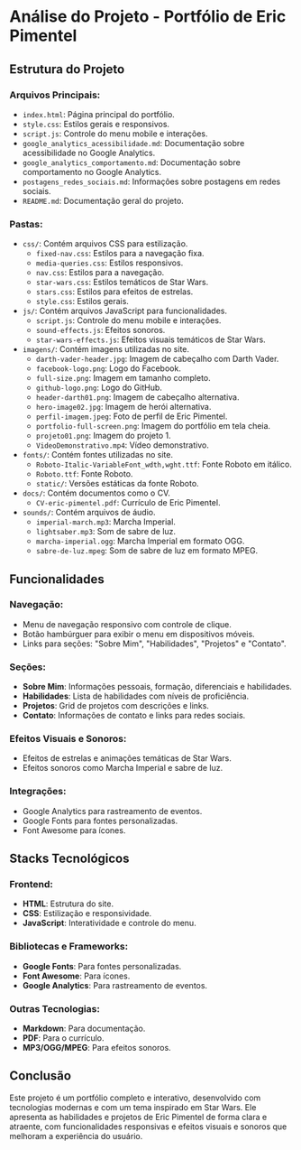 # Análise do Projeto - Portfólio de Eric Pimentel

## Estrutura do Projeto

### Arquivos Principais:
- `index.html`: Página principal do portfólio.
- `style.css`: Estilos gerais e responsivos.
- `script.js`: Controle do menu mobile e interações.
- `google_analytics_acessibilidade.md`: Documentação sobre acessibilidade no Google Analytics.
- `google_analytics_comportamento.md`: Documentação sobre comportamento no Google Analytics.
- `postagens_redes_sociais.md`: Informações sobre postagens em redes sociais.
- `README.md`: Documentação geral do projeto.

### Pastas:
- `css/`: Contém arquivos CSS para estilização.
  - `fixed-nav.css`: Estilos para a navegação fixa.
  - `media-queries.css`: Estilos responsivos.
  - `nav.css`: Estilos para a navegação.
  - `star-wars.css`: Estilos temáticos de Star Wars.
  - `stars.css`: Estilos para efeitos de estrelas.
  - `style.css`: Estilos gerais.
- `js/`: Contém arquivos JavaScript para funcionalidades.
  - `script.js`: Controle do menu mobile e interações.
  - `sound-effects.js`: Efeitos sonoros.
  - `star-wars-effects.js`: Efeitos visuais temáticos de Star Wars.
- `imagens/`: Contém imagens utilizadas no site.
  - `darth-vader-header.jpg`: Imagem de cabeçalho com Darth Vader.
  - `facebook-logo.png`: Logo do Facebook.
  - `full-size.png`: Imagem em tamanho completo.
  - `github-logo.png`: Logo do GitHub.
  - `header-darth01.png`: Imagem de cabeçalho alternativa.
  - `hero-image02.jpg`: Imagem de herói alternativa.
  - `perfil-imagem.jpeg`: Foto de perfil de Eric Pimentel.
  - `portfolio-full-screen.png`: Imagem do portfólio em tela cheia.
  - `projeto01.png`: Imagem do projeto 1.
  - `VideoDemonstrativo.mp4`: Vídeo demonstrativo.
- `fonts/`: Contém fontes utilizadas no site.
  - `Roboto-Italic-VariableFont_wdth,wght.ttf`: Fonte Roboto em itálico.
  - `Roboto.ttf`: Fonte Roboto.
  - `static/`: Versões estáticas da fonte Roboto.
- `docs/`: Contém documentos como o CV.
  - `CV-eric-pimentel.pdf`: Currículo de Eric Pimentel.
- `sounds/`: Contém arquivos de áudio.
  - `imperial-march.mp3`: Marcha Imperial.
  - `lightsaber.mp3`: Som de sabre de luz.
  - `marcha-imperial.ogg`: Marcha Imperial em formato OGG.
  - `sabre-de-luz.mpeg`: Som de sabre de luz em formato MPEG.

## Funcionalidades

### Navegação:
- Menu de navegação responsivo com controle de clique.
- Botão hambúrguer para exibir o menu em dispositivos móveis.
- Links para seções: "Sobre Mim", "Habilidades", "Projetos" e "Contato".

### Seções:
- **Sobre Mim**: Informações pessoais, formação, diferenciais e habilidades.
- **Habilidades**: Lista de habilidades com níveis de proficiência.
- **Projetos**: Grid de projetos com descrições e links.
- **Contato**: Informações de contato e links para redes sociais.

### Efeitos Visuais e Sonoros:
- Efeitos de estrelas e animações temáticas de Star Wars.
- Efeitos sonoros como Marcha Imperial e sabre de luz.

### Integrações:
- Google Analytics para rastreamento de eventos.
- Google Fonts para fontes personalizadas.
- Font Awesome para ícones.

## Stacks Tecnológicos

### Frontend:
- **HTML**: Estrutura do site.
- **CSS**: Estilização e responsividade.
- **JavaScript**: Interatividade e controle do menu.

### Bibliotecas e Frameworks:
- **Google Fonts**: Para fontes personalizadas.
- **Font Awesome**: Para ícones.
- **Google Analytics**: Para rastreamento de eventos.

### Outras Tecnologias:
- **Markdown**: Para documentação.
- **PDF**: Para o currículo.
- **MP3/OGG/MPEG**: Para efeitos sonoros.

## Conclusão

Este projeto é um portfólio completo e interativo, desenvolvido com tecnologias modernas e com um tema inspirado em Star Wars. Ele apresenta as habilidades e projetos de Eric Pimentel de forma clara e atraente, com funcionalidades responsivas e efeitos visuais e sonoros que melhoram a experiência do usuário.
